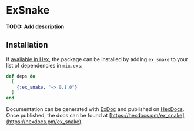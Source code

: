 # ExSnake

**TODO: Add description**

## Installation

If [available in Hex](https://hex.pm/docs/publish), the package can be installed
by adding `ex_snake` to your list of dependencies in `mix.exs`:

```elixir
def deps do
  [
    {:ex_snake, "~> 0.1.0"}
  ]
end
```

Documentation can be generated with [ExDoc](https://github.com/elixir-lang/ex_doc)
and published on [HexDocs](https://hexdocs.pm). Once published, the docs can
be found at [https://hexdocs.pm/ex_snake](https://hexdocs.pm/ex_snake).

